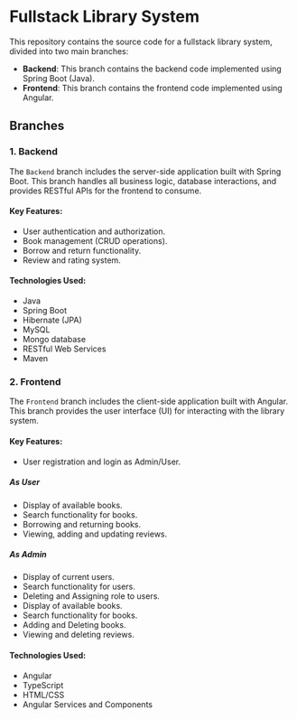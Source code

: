 # Fullstack Library System

This repository contains the source code for a fullstack library system, divided into two main branches:

- **Backend**: This branch contains the backend code implemented using Spring Boot (Java).
- **Frontend**: This branch contains the frontend code implemented using Angular.

## Branches

### 1. Backend

The `Backend` branch includes the server-side application built with Spring Boot. This branch handles all business logic, database interactions, and provides RESTful APIs for the frontend to consume.

#### Key Features:
- User authentication and authorization.
- Book management (CRUD operations).
- Borrow and return functionality.
- Review and rating system.

#### Technologies Used:
- Java
- Spring Boot
- Hibernate (JPA)
- MySQL
- Mongo database
- RESTful Web Services
- Maven

### 2. Frontend

The `Frontend` branch includes the client-side application built with Angular. This branch provides the user interface (UI) for interacting with the library system.

#### Key Features:
- User registration and login as Admin/User.

##### As User
- Display of available books.
- Search functionality for books.
- Borrowing and returning books.
- Viewing, adding and updating reviews.

##### As Admin
- Display of current users.
- Search functionality for users.
- Deleting and Assigning role to users.
- Display of available books.
- Search functionality for books.
- Adding and Deleting books.
- Viewing and deleting reviews.

#### Technologies Used:
- Angular
- TypeScript
- HTML/CSS
- Angular Services and Components
